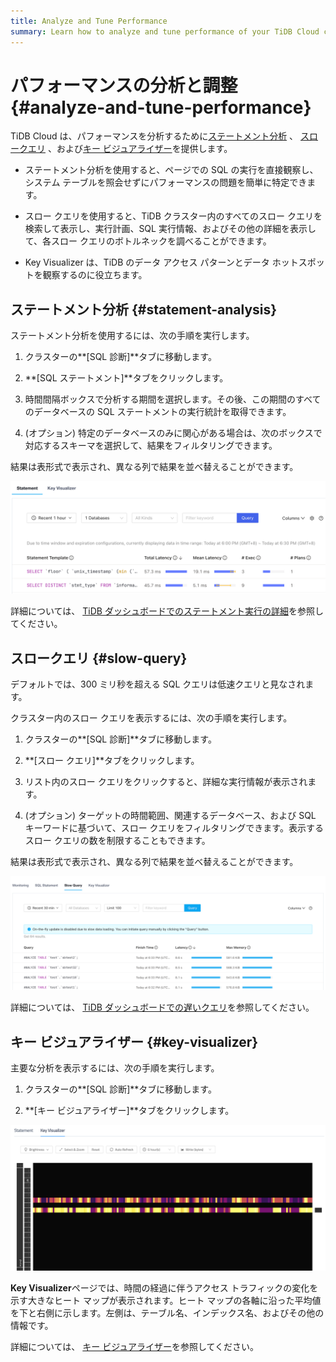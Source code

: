 ```yaml
---
title: Analyze and Tune Performance
summary: Learn how to analyze and tune performance of your TiDB Cloud cluster.
---
```


# パフォーマンスの分析と調整 {#analyze-and-tune-performance}

TiDB Cloud は、パフォーマンスを分析するために[ステートメント分析](#statement-analysis) 、 [スロークエリ](#slow-query) 、および[キー ビジュアライザー](#key-visualizer)を提供します。

-   ステートメント分析を使用すると、ページでの SQL の実行を直接観察し、システム テーブルを照会せずにパフォーマンスの問題を簡単に特定できます。

-   スロー クエリを使用すると、TiDB クラスター内のすべてのスロー クエリを検索して表示し、実行計画、SQL 実行情報、およびその他の詳細を表示して、各スロー クエリのボトルネックを調べることができます。

-   Key Visualizer は、TiDB のデータ アクセス パターンとデータ ホットスポットを観察するのに役立ちます。

## ステートメント分析 {#statement-analysis}

ステートメント分析を使用するには、次の手順を実行します。

1.  クラスターの**[SQL 診断]**タブに移動します。

2.  **[SQL ステートメント]**タブをクリックします。

3.  時間間隔ボックスで分析する期間を選択します。その後、この期間のすべてのデータベースの SQL ステートメントの実行統計を取得できます。

4.  (オプション) 特定のデータベースのみに関心がある場合は、次のボックスで対応するスキーマを選択して、結果をフィルタリングできます。

結果は表形式で表示され、異なる列で結果を並べ替えることができます。

![Statement Analysis](/media/tidb-cloud/statement-analysis.png)

詳細については、 [TiDB ダッシュボードでのステートメント実行の詳細](https://docs.pingcap.com/tidb/stable/dashboard-statement-details)を参照してください。

## スロークエリ {#slow-query}

デフォルトでは、300 ミリ秒を超える SQL クエリは低速クエリと見なされます。

クラスター内のスロー クエリを表示するには、次の手順を実行します。

1.  クラスターの**[SQL 診断]**タブに移動します。

2.  **[スロー クエリ]**タブをクリックします。

3.  リスト内のスロー クエリをクリックすると、詳細な実行情報が表示されます。

4.  (オプション) ターゲットの時間範囲、関連するデータベース、および SQL キーワードに基づいて、スロー クエリをフィルタリングできます。表示するスロー クエリの数を制限することもできます。

結果は表形式で表示され、異なる列で結果を並べ替えることができます。

![Slow Queries](/media/tidb-cloud/slow-queries.png)

詳細については、 [TiDB ダッシュボードでの遅いクエリ](https://docs.pingcap.com/tidb/stable/dashboard-slow-query)を参照してください。

## キー ビジュアライザー {#key-visualizer}

主要な分析を表示するには、次の手順を実行します。

1.  クラスターの**[SQL 診断]**タブに移動します。

2.  **[キー ビジュアライザー]**タブをクリックします。

![Key Visualizer](/media/tidb-cloud/key-visualizer.png)

**Key Visualizer**ページでは、時間の経過に伴うアクセス トラフィックの変化を示す大きなヒート マップが表示されます。ヒート マップの各軸に沿った平均値を下と右側に示します。左側は、テーブル名、インデックス名、およびその他の情報です。

詳細については、 [キー ビジュアライザー](https://docs.pingcap.com/tidb/stable/dashboard-key-visualizer)を参照してください。
